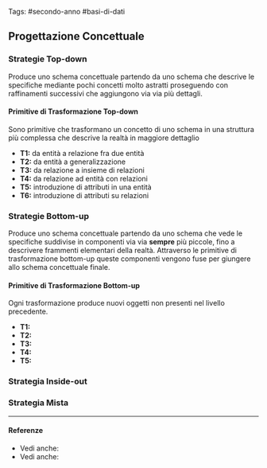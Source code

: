 Tags: #secondo-anno #basi-di-dati 

## Progettazione Concettuale

### Strategie Top-down

Produce uno schema concettuale partendo da uno schema che descrive le specifiche mediante pochi concetti molto astratti proseguendo con raffinamenti successivi che aggiungono via via più dettagli. 

#### Primitive di Trasformazione Top-down

Sono primitive che trasformano un concetto di uno schema in una struttura più complessa che descrive la realtà in maggiore dettaglio

- **T1:** da entità a relazione fra due entità
- **T2:** da entità a generalizzazione 
- **T3:** da relazione a insieme di relazioni
- **T4:** da relazione ad entità con relazioni
- **T5:** introduzione di attributi in una entità
- **T6:** introduzione di attributi su relazioni

### Strategie Bottom-up

Produce uno schema concettuale partendo da uno schema che vede le specifiche suddivise in componenti via via **sempre** più piccole, fino a descrivere frammenti elementari della realtà. Attraverso le primitive di trasformazione bottom-up queste componenti vengono fuse per giungere allo schema concettuale finale.

#### Primitive di Trasformazione Bottom-up

Ogni trasformazione produce nuovi oggetti non presenti nel livello precedente.

- **T1:** 
- **T2:**
- **T3:**
- **T4:**
- **T5:**

### Strategia Inside-out

### Strategia Mista

---

#### Referenze

- Vedi anche: 
- Vedi anche:
